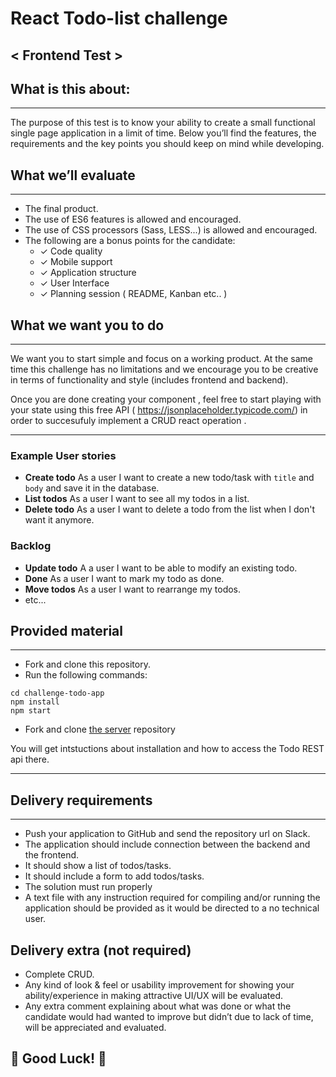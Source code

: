 # React Todo-list challenge

## < Frontend Test >

## What is this about:

---

The purpose of this test is to know your ability to create a small functional single page application in a limit of time. Below you’ll find the features, the requirements and the key points you should keep on mind while developing.

## What we’ll evaluate

---

- The final product.
- The use of ES6 features is allowed and encouraged.
- The use of CSS processors (Sass, LESS...) is allowed and encouraged.
- The following are a bonus points for the candidate:
  - ✓ Code quality
  - ✓ Mobile support
  - ✓ Application structure
  - ✓ User Interface
  - ✓ Planning session ( README, Kanban etc.. )

## What we want you to do

---

We want you to start simple and focus on a working product. At the same time this challenge has no limitations and we encourage you to be creative in terms of functionality and style (includes frontend and backend).

Once you are done creating your component , feel free to start playing with your state using this free API ( https://jsonplaceholder.typicode.com/) in order to succesufuly implement a CRUD react operation .

---

### Example User stories

- **Create todo** As a user I want to create a new todo/task with `title` and `body` and save it in the database.
- **List todos** As a user I want to see all my todos in a list.
- **Delete todo** As a user I want to delete a todo from the list when I don't want it anymore.

### Backlog

- **Update todo** A a user I want to be able to modify an existing todo.
- **Done** As a user I want to mark my todo as done.
- **Move todos** As a user I want to rearrange my todos.
- etc...

## Provided material

---

- Fork and clone this repository.
- Run the following commands:

```
cd challenge-todo-app
npm install
npm start
```

- Fork and clone [the server](https://github.com/) repository

You will get intstuctions about installation and how to access the Todo REST api there.

---

## Delivery requirements

---

- Push your application to GitHub and send the repository url on Slack.
- The application should include connection between the backend and the frontend.
- It should show a list of todos/tasks.
- It should include a form to add todos/tasks.
- The solution must run properly
- A text file with any instruction required for compiling and/or running the application should be provided as it would be directed to a no technical user.

## Delivery extra (not required)

- Complete CRUD.
- Any kind of look & feel or usability improvement for showing your ability/experience in making attractive UI/UX will be evaluated.
- Any extra comment explaining about what was done or what the candidate would had wanted to improve but didn’t due to lack of time, will be appreciated and evaluated.

## 🤩 Good Luck! 🤩
